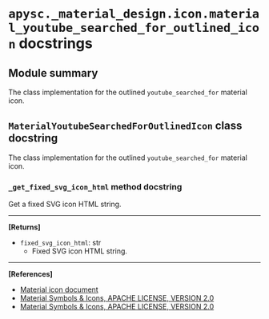 # `apysc._material_design.icon.material_youtube_searched_for_outlined_icon` docstrings

## Module summary

The class implementation for the outlined `youtube_searched_for` material icon.

## `MaterialYoutubeSearchedForOutlinedIcon` class docstring

The class implementation for the outlined `youtube_searched_for` material icon.

### `_get_fixed_svg_icon_html` method docstring

Get a fixed SVG icon HTML string.<hr>

**[Returns]**

- `fixed_svg_icon_html`: str
  - Fixed SVG icon HTML string.

<hr>

**[References]**

- [Material icon document](https://simon-ritchie.github.io/apysc/en/material_icon.html)
- [Material Symbols & Icons, APACHE LICENSE, VERSION 2.0](https://fonts.google.com/icons?icon.size=24&icon.color=%23e8eaed)
- [Material Symbols & Icons, APACHE LICENSE, VERSION 2.0](https://www.apache.org/licenses/LICENSE-2.0.html)
